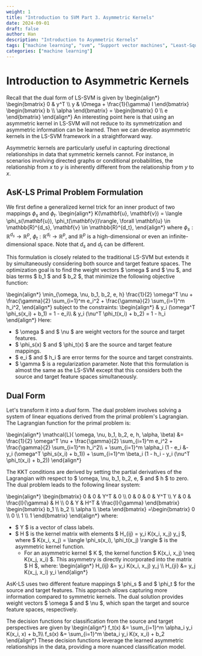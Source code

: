 ```yaml
---
weight: 1
title: "Introduction to SVM Part 3. Asymmetric Kernels"
date: 2024-09-01
draft: false
author: Han
description: "Introduction to Asymmetric Kernels"
tags: ["machine learning", "svm", "Support vector machines", "Least-Square SVM", "Asymmetric Kernels"]
categories: ["machine learning"]
---
```


# Introduction to Asymmetric Kernels

Recall that the dual form of LS-SVM is given by
\begin{align*}
	\begin{bmatrix}
	0 & y^T \\\\
	y & \Omega + \frac{1}{\gamma} I
	\end{bmatrix}
	\begin{bmatrix}
	b \\\\
	\alpha
	\end{bmatrix}
	=
	\begin{bmatrix}
	0 \\\\
	e
	\end{bmatrix}
\end{align*}
An interesting point here is that using an asymmetric kernel in LS-SVM will not reduce to its symmetrization and asymmetric information can be learned. Then we can develop asymmetric kernels in the LS-SVM framework in a straightforward way.

Asymmetric kernels are particularly useful in capturing directional relationships in data that symmetric kernels cannot. For instance, in scenarios involving directed graphs or conditional probabilities, the relationship from $x$ to $y$ is inherently different from the relationship from $y$ to $x$.

## AsK-LS Primal Problem Formulation
We first define a generalized kernel trick for an inner product of two mappings $\phi_s$ and $\phi_t$.
\begin{align*}
	K(\mathbf{u}, \mathbf{v}) = \langle \phi_s(\mathbf{u}), \phi_t(\mathbf{v})\rangle, \forall \mathbf{u} \in \mathbb{R}^{d_s}, \mathbf{v} \in \mathbb{R}^{d_t},
\end{align*}
where $\phi_s: \mathbb{R}^{d_s}\to \mathbb{R}^{p}$, $\phi_t: \mathbb{R}^{d_t}\to \mathbb{R}^{p}$, and $\mathbb{R}^p$ is a high-dimensional or even an infinite-dimensional space. Note that $d_s$ and $d_t$ can be different. 

This formulation is closely related to the traditional LS-SVM but extends it by simultaneously considering both source and target feature spaces. The optimization goal is to find the weight vectors $ \omega $ and $ \nu $, and bias terms $ b_1 $ and $ b_2 $, that minimize the following objective function:

\begin{align*}
	\min_{\omega, \nu, b_1, b_2, e, h} \frac{1}{2} \omega^T \nu + \frac{\gamma}{2} \sum_{i=1}^m e_i^2 + \frac{\gamma}{2} \sum_{i=1}^m h_i^2, 
\end{align*}
subject to the constraints:
\begin{align*}
	& y_i (\omega^T \phi_s(x_i) + b_1) = 1 - e_i\\\\
	& y_i (\nu^T \phi_t(x_i) + b_2) = 1 - h_i
\end{align*}
Here:
- $ \omega $ and $ \nu $ are weight vectors for the source and target features.
- $ \phi_s(x) $ and $ \phi_t(x) $ are the source and target feature mappings.
- $ e_i $ and $ h_i $ are error terms for the source and target constraints.
- $ \gamma $ is a regularization parameter.
Note that this formulation is almost the same as the LS-SVM except that this considers both the source and target feature spaces simultaneously.

## Dual Form
Let's transform it into a _dual_ form. The dual problem involves solving a system of linear equations derived from the primal problem's Lagrangian. The Lagrangian function for the primal problem is:

\begin{align*}
	\mathcal{L}( \omega, \nu, b\_1, b\_2, e, h, \alpha, \beta) &= \frac{1}{2} \omega\^T \nu + \frac{\gamma}{2} \sum\_{i=1}^m e\_i^2 + \frac{\gamma}{2} \sum\_{i=1}^m h\_i^2\\\\
		   + \sum\_{i=1}^m \alpha\_i (1 - e_i &- y_i (\omega^T \phi\_s(x_i) + b_1)) + \sum\_{i=1}^m \beta\_i (1 - h_i - y_i (\nu^T \phi\_t(x_i) + b_2))
\end{align*}

The KKT conditions are derived by setting the partial derivatives of the Lagrangian with respect to $ \omega, \nu, b_1, b_2, e, $ and $ h $ to zero. The dual problem leads to the following linear system:

\begin{align*}
\begin{bmatrix}
0 & 0 & Y^T & 0 \\\\
0 & 0 & 0 & Y^T \\\\
Y & 0 & \frac{I}{\gamma} & H \\\\
0 & Y & H^T & \frac{I}{\gamma}
\end{bmatrix}
\begin{bmatrix}
b_1 \\\\
b_2 \\\\
\alpha \\\\
\beta
\end{bmatrix}
=\begin{bmatrix}
0 \\\\
0 \\\\
1 \\\\
1
\end{bmatrix}
\end{align*}
where:
- $ Y $ is a vector of class labels.
- $ H $ is the kernel matrix with elements $ H_{ij} = y_i K(x_i, x_j) y_j $, where $ K(x_i, x_j) = \langle \phi_s(x_i), \phi_t(x_j) \rangle $ is the asymmetric kernel function.
    - For an asymmetric kernel $ K $, the kernel function $ K(x_i, x_j) \neq K(x_j, x_i) $. This asymmetry is directly incorporated into the matrix $ H $, where:
\begin{align*}
    H\_{ij} &= y_i K(x_i, x_j) y_j \\\\
    H\_{ji} &= y_j K(x_j, x_i) y_i
\end{align*}

AsK-LS uses two different feature mappings $ \phi_s $ and $ \phi_t $ for the source and target features. This approach allows capturing more information compared to symmetric kernels. The dual solution provides weight vectors $ \omega $ and $ \nu $, which span the target and source feature spaces, respectively.

The decision functions for classification from the source and target perspectives are given by
\begin{align*}
f_t(x) &= \sum\_{i=1}^m \alpha_i y_i K(x_i, x) + b_1\\\\
f_s(x) &= \sum\_{i=1}^m \beta_i y_i K(x, x_i) + b_2
\end{align*}
These decision functions leverage the learned asymmetric relationships in the data, providing a more nuanced classification model.



